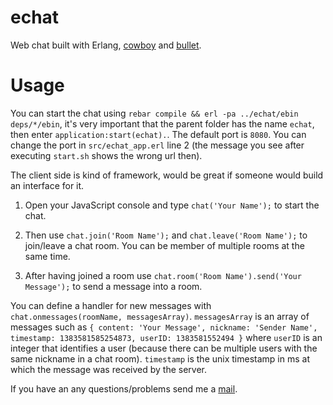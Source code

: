 echat
=====

Web chat built with Erlang, [cowboy](https://github.com/extend/cowboy) and [bullet](https://github.com/extend/bullet).

# Usage

You can start the chat using `rebar compile && erl -pa ../echat/ebin deps/*/ebin`, it's very important that the parent folder has the name `echat`, then enter `application:start(echat).`. The default port is `8080`. You can change the port in `src/echat_app.erl` line 2 (the message you see after executing `start.sh` shows the wrong url then).

The client side is kind of framework, would be great if someone would build an interface for it.

1. Open your JavaScript console and type `chat('Your Name');` to start the chat.

2. Then use `chat.join('Room Name');` and `chat.leave('Room Name');` to join/leave a chat room. You can be member of multiple rooms at the same time.

3. After having joined a room use `chat.room('Room Name').send('Your Message');` to send a message into a room.

You can define a handler for new messages with `chat.onmessages(roomName, messagesArray)`. `messagesArray` is an array of messages such as `{ content: 'Your Message', nickname: 'Sender Name', timestamp: 1383581585254873, userID: 1383581552494 }` where `userID` is an integer that identifies a user (because there can be multiple users with the same nickname in a chat room). `timestamp` is the unix timestamp in ms at which the message was received by the server.

If you have an any questions/problems send me a [mail](mailto:luis@luisgerhorst.de).